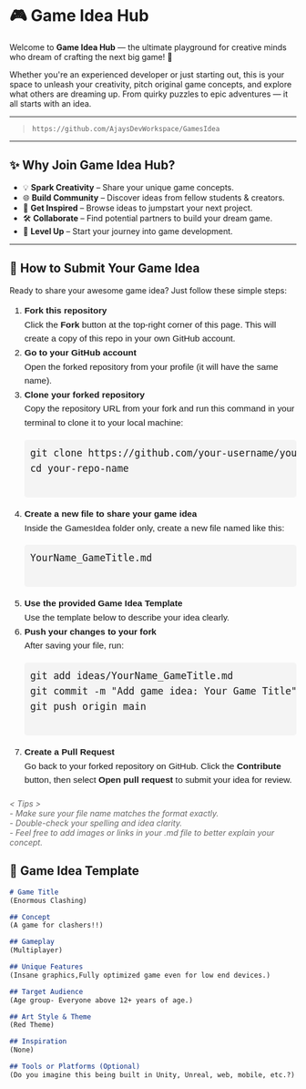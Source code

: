 # 🎮 Game Idea Hub

Welcome to **Game Idea Hub** — the ultimate playground for creative minds who dream of crafting the next big game! 🚀

Whether you're an experienced developer or just starting out, this is your space to unleash your creativity, pitch original game concepts, and explore what others are dreaming up. From quirky puzzles to epic adventures — it all starts with an idea.

---
>  `https://github.com/AjaysDevWorkspace/GamesIdea`

---

## ✨ Why Join Game Idea Hub?

- 💡 **Spark Creativity** – Share your unique game concepts.
- 🌐 **Build Community** – Discover ideas from fellow students & creators.
- 🧠 **Get Inspired** – Browse ideas to jumpstart your next project.
- 🛠️ **Collaborate** – Find potential partners to build your dream game.
- 🚀 **Level Up** – Start your journey into game development.

---

<h2>📌 How to Submit Your Game Idea</h2>

<p>Ready to share your awesome game idea? Just follow these simple steps:</p>

<ol style="font-size: 1.1em; line-height: 1.6; font-family: Arial, sans-serif; margin-bottom: 20px;">
  <li><strong>Fork this repository</strong><br>
    Click the <strong>Fork</strong> button at the top-right corner of this page. This will create a copy of this repo in your own GitHub account.
  </li>

  <li><strong>Go to your GitHub account</strong><br>
    Open the forked repository from your profile (it will have the same name).
  </li>

  <li><strong>Clone your forked repository</strong><br>
    Copy the repository URL from your fork and run this command in your terminal to clone it to your local machine:
    <pre style="background-color: #f4f4f4; padding: 10px; border-radius: 5px; font-size: 1.1em;">
git clone https://github.com/your-username/your-repo-name.git
cd your-repo-name
    </pre>
  </li>

  <li><strong>Create a new file to share your game idea</strong><br>
    Inside the GamesIdea folder only, create a new file named like this:
    <pre style="background-color: #f4f4f4; padding: 10px; border-radius: 5px; font-size: 1.1em;">
YourName_GameTitle.md
    </pre>
  </li>

  <li><strong>Use the provided Game Idea Template</strong><br>
    Use the template below to describe your idea clearly.
  </li>

  <li><strong>Push your changes to your fork</strong><br>
    After saving your file, run:
    <pre style="background-color: #f4f4f4; padding: 10px; border-radius: 5px; font-size: 1.1em;">
git add ideas/YourName_GameTitle.md
git commit -m "Add game idea: Your Game Title"
git push origin main
    </pre>
  </li>

  <li><strong>Create a Pull Request</strong><br>
    Go back to your forked repository on GitHub. Click the <strong>Contribute</strong> button, then select <strong>Open pull request</strong> to submit your idea for review.
  </li>
</ol>

<p style="font-style: italic; color: #666;">&lt; Tips &gt;<br>
- Make sure your file name matches the format exactly.<br>
- Double-check your spelling and idea clarity.<br>
- Feel free to add images or links in your .md file to better explain your concept.</p>

## 📝 Game Idea Template

```markdown
# Game Title
(Enormous Clashing)

## Concept
(A game for clashers!!)

## Gameplay
(Multiplayer)

## Unique Features
(Insane graphics,Fully optimized game even for low end devices.)

## Target Audience
(Age group- Everyone above 12+ years of age.)

## Art Style & Theme
(Red Theme)

## Inspiration
(None)

## Tools or Platforms (Optional)
(Do you imagine this being built in Unity, Unreal, web, mobile, etc.?)
